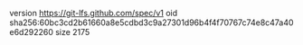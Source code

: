 version https://git-lfs.github.com/spec/v1
oid sha256:60bc3cd2b61660a8e5cdbd3c9a27301d96b4f4f70767c74e8c47a40e6d292260
size 2175
